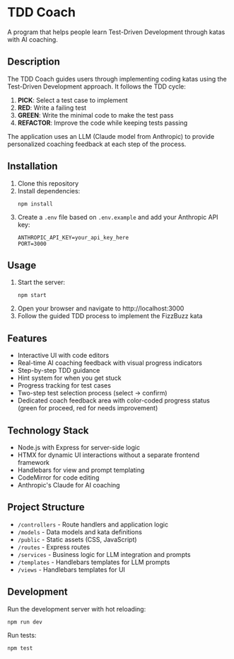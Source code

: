 # TDD Coach

A program that helps people learn Test-Driven Development through katas with AI coaching.

## Description

The TDD Coach guides users through implementing coding katas using the Test-Driven Development approach. It follows the TDD cycle:

1. **PICK**: Select a test case to implement
2. **RED**: Write a failing test
3. **GREEN**: Write the minimal code to make the test pass
4. **REFACTOR**: Improve the code while keeping tests passing

The application uses an LLM (Claude model from Anthropic) to provide personalized coaching feedback at each step of the process.

## Installation

1. Clone this repository
2. Install dependencies:
   ```
   npm install
   ```
3. Create a `.env` file based on `.env.example` and add your Anthropic API key:
   ```
   ANTHROPIC_API_KEY=your_api_key_here
   PORT=3000
   ```

## Usage

1. Start the server:
   ```
   npm start
   ```
2. Open your browser and navigate to http://localhost:3000
3. Follow the guided TDD process to implement the FizzBuzz kata

## Features

- Interactive UI with code editors
- Real-time AI coaching feedback with visual progress indicators
- Step-by-step TDD guidance
- Hint system for when you get stuck
- Progress tracking for test cases
- Two-step test selection process (select → confirm)
- Dedicated coach feedback area with color-coded progress status (green for proceed, red for needs improvement)

## Technology Stack

- Node.js with Express for server-side logic
- HTMX for dynamic UI interactions without a separate frontend framework
- Handlebars for view and prompt templating
- CodeMirror for code editing
- Anthropic's Claude for AI coaching

## Project Structure

- `/controllers` - Route handlers and application logic
- `/models` - Data models and kata definitions
- `/public` - Static assets (CSS, JavaScript)
- `/routes` - Express routes
- `/services` - Business logic for LLM integration and prompts
- `/templates` - Handlebars templates for LLM prompts
- `/views` - Handlebars templates for UI

## Development

Run the development server with hot reloading:
```
npm run dev
```

Run tests:
```
npm test
```